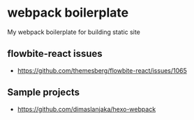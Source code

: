# webpack boilerplate

My webpack boilerplate for building static site

## flowbite-react issues
- https://github.com/themesberg/flowbite-react/issues/1065

## Sample projects
- https://github.com/dimaslanjaka/hexo-webpack

